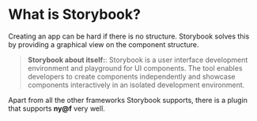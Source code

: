 # What is Storybook?

Creating an app can be hard if there is no structure. Storybook solves this by providing a graphical view on the component structure.

> **Storybook about itself:**: Storybook is a user interface development environment and playground for UI components. The tool enables developers to create components independently and showcase components interactively in an isolated development environment.

Apart from all the other frameworks Storybook supports, there is a plugin that supports **ny@f** very well.

